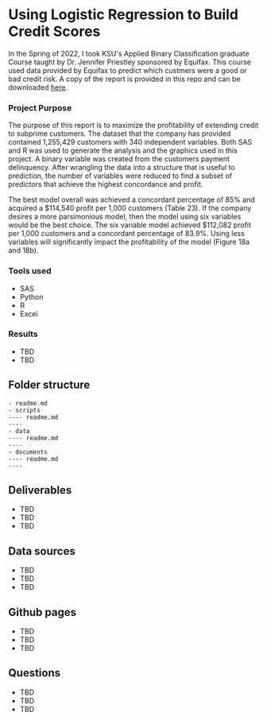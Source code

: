 # Using Logistic Regression to Build Credit Scores

In the Spring of 2022, I took KSU's Applied Binary Classification graduate Course taught by Dr. Jennifer Priestley sponsored by Equifax. This course used data provided by Equifax to predict which custmers were a good or bad credit risk. A copy of the report is provided in this repo and can be downloaded [here]().

### __Project Purpose__    

The purpose of this report is to maximize the profitability of extending credit to subprime customers. The dataset that the company has provided contained 1,255,429 customers with 340 independent variables. Both SAS and R was used to generate the analysis and the graphics used in this project. A binary variable was created from the customers payment delinquency. After wrangling the data into a structure that is useful to prediction, the number of variables were reduced to find a subset of predictors that achieve the highest concordance and profit. 

The best model overall was achieved a concordant percentage of 85% and acquired a $114,540 profit per 1,000 customers (Table 23). If the company desires a more parsimonious model, then the model using six variables would be the best choice. The six variable model achieved $112,082 profit per 1,000 customers and a concordant percentage of 83.9%. Using less variables will significantly impact the profitability of the model (Figure 18a and 18b).

### __Tools used__     
* SAS  
* Python
* R
* Excel  

### __Results__    
* TBD  
* TBD  

## Folder structure

```
- readme.md
- scripts
---- readme.md
---- 
- data
---- readme.md
---- 
- documents
---- readme.md
---- 
```

## Deliverables

* TBD     
* TBD     
* TBD     

## Data sources

* TBD     
* TBD     
* TBD     

## Github pages

* TBD     
* TBD     
* TBD     

## Questions

* TBD     
* TBD     
* TBD     
